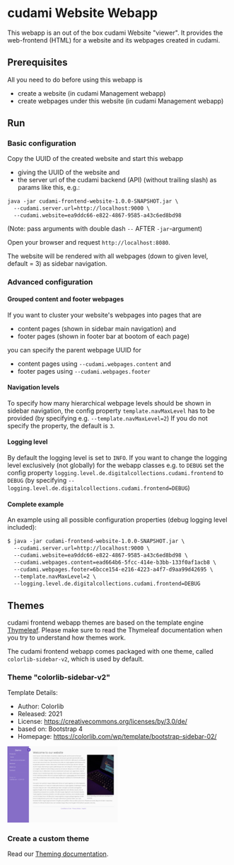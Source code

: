 # cudami Website Webapp

This webapp is an out of the box cudami Website "viewer".
It provides the web-frontend (HTML) for a website and its webpages created in cudami.

## Prerequisites

All you need to do before using this webapp is

- create a website (in cudami Management webapp)
- create webpages under this website (in cudami Management webapp)

## Run

### Basic configuration

Copy the UUID of the created website and start this webapp
- giving the UUID of the website and
- the server url of the cudami backend (API) (without trailing slash)
as params like this, e.g.:

```
java -jar cudami-frontend-website-1.0.0-SNAPSHOT.jar \
  --cudami.server.url=http://localhost:9000 \
  --cudami.website=ea9ddc66-e822-4867-9585-a43c6ed8bd98
```

(Note: pass arguments with double dash `--` AFTER `-jar`-argument)

Open your browser and request `http://localhost:8080`.

The website will be rendered with all webpages (down to given level, default = 3) as sidebar navigation.

### Advanced configuration

#### Grouped content and footer webpages

If you want to cluster your website's webpages into pages that are

- content pages (shown in sidebar main navigation) and
- footer pages (shown in footer bar at bootom of each page)

you can specify the parent webpage UUID for

- content pages using `--cudami.webpages.content` and
- footer pages using `--cudami.webpages.footer`

#### Navigation levels

To specify how many hierarchical webpage levels should be shown in sidebar navigation,
the config property `template.navMaxLevel` has to be provided (by specifying e.g. `--template.navMaxLevel=2`)
If you do not specify the property, the default is `3`.

#### Logging level

By default the logging level is set to `INFO`.
If you want to change the logging level exclusively (not globally) for the webapp classes e.g. to `DEBUG`
set the config property `logging.level.de.digitalcollections.cudami.frontend` to `DEBUG`
(by specifying `--logging.level.de.digitalcollections.cudami.frontend=DEBUG`)

#### Complete example

An example using all possible configuration properties (debug logging level included):

```
$ java -jar cudami-frontend-website-1.0.0-SNAPSHOT.jar \
  --cudami.server.url=http://localhost:9000 \
  --cudami.website=ea9ddc66-e822-4867-9585-a43c6ed8bd98 \
  --cudami.webpages.content=ead664b6-5fcc-414e-b3bb-133f0af1acb8 \
  --cudami.webpages.footer=6bcce154-e216-4223-a4f7-d9aa99d42695 \
  --template.navMaxLevel=2 \
  --logging.level.de.digitalcollections.cudami.frontend=DEBUG
```

## Themes

cudami frontend webapp themes are based on the template engine [Thymeleaf](https://www.thymeleaf.org/). Please make sure to read the Thymeleaf documentation when you try to understand how themes work.

The cudami frontend webapp comes packaged with one theme, called `colorlib-sidebar-v2`, which is used by default.

### Theme "colorlib-sidebar-v2"

Template Details:

* Author: Colorlib
* Released: 2021
* License: <https://creativecommons.org/licenses/by/3.0/de/>
* based on: Bootstrap 4
* Homepage: <https://colorlib.com/wp/template/bootstrap-sidebar-02/>

<a href="./screenshots/colorlib-sidebar-v2.png" target="_blank"><img src="./screenshots/colorlib-sidebar-v2.png" width="250"/></a>

### Create a custom theme

Read our [Theming documentation](THEMING.md).
